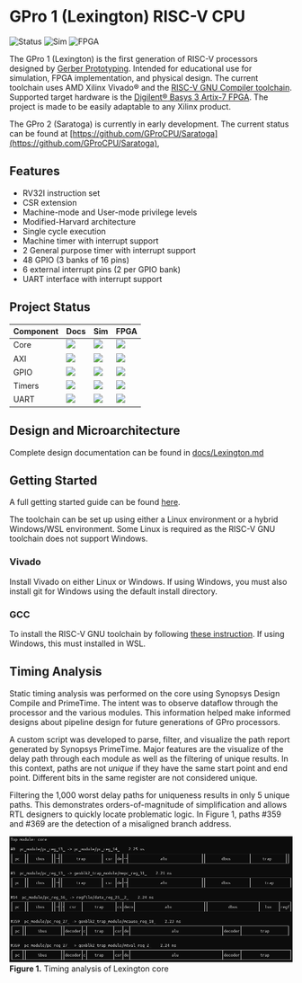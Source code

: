 # GPro 1 (Lexington) RISC-V CPU

![Status](https://img.shields.io/badge/status-released-g)
![Sim](https://img.shields.io/badge/simulation-passing-g)
![FPGA](https://img.shields.io/badge/FPGA-passing-g)


The GPro 1 (Lexington) is the first generation of RISC-V processors designed by
[Gerber Prototyping](https://g-proto.com).
Intended for educational use for simulation, FPGA implementation, and physical design.
The current toolchain uses AMD Xilinx Vivado:registered: and the
[RISC-V GNU Compiler toolchain](https://github.com/riscv-collab/riscv-gnu-toolchain).
Supported target hardware is the [Digilent:registered: Basys 3 Artix-7 FPGA](https://digilent.com/shop/basys-3-artix-7-fpga-trainer-board-recommended-for-introductory-users/).
The project is made to be easily adaptable to any Xilinx product.

The GPro 2 (Saratoga) is currently in early development. The current status can be found at
[https://github.com/GProCPU/Saratoga](https://github.com/GProCPU/Saratoga),

## Features

- RV32I instruction set
- CSR extension
- Machine-mode and User-mode privilege levels
- Modified-Harvard architecture
- Single cycle execution
- Machine timer with interrupt support
- 2 General purpose timer with interrupt support
- 48 GPIO (3 banks of 16 pins)
- 6 external interrupt pins (2 per GPIO bank)
- UART interface with interrupt support

## Project Status

| Component | Docs | Sim | FPGA |
| --- | --- | --- | --- |
| Core  | ![](https://img.shields.io/badge/complete-g)      | ![](https://img.shields.io/badge/passing-g)       | ![](https://img.shields.io/badge/passing-g)
| AXI   | ![](https://img.shields.io/badge/complete-g)      | ![](https://img.shields.io/badge/passing-g)       | ![](https://img.shields.io/badge/passing-g)
| GPIO  | ![](https://img.shields.io/badge/complete-g)      | ![](https://img.shields.io/badge/passing-g)       | ![](https://img.shields.io/badge/passing-g)
| Timers| ![](https://img.shields.io/badge/complete-g)  | ![](https://img.shields.io/badge/untested-orange) | ![](https://img.shields.io/badge/untested-orange)
| UART  | ![](https://img.shields.io/badge/complete-g)    | ![](https://img.shields.io/badge/untested-orange)    | ![](https://img.shields.io/badge/untested-orange)

## Design and Microarchitecture

Complete design documentation can be found in [docs/Lexington.md](./docs/Lexington.md)

## Getting Started

A full getting started guide can be found [here](./docs/GettingStarted.md).

The toolchain can be set up using either a Linux environment or a hybrid Windows/WSL environment.
Some Linux is required as the RISC-V GNU toolchain does not support Windows.

### Vivado

Install Vivado on either Linux or Windows.
If using Windows, you must also install git for Windows using the default install directory.

### GCC

To install the RISC-V GNU toolchain by following [these instruction](./docs/GettingStarted.md).
If using Windows, this must installed in WSL.


## Timing Analysis

Static timing analysis was performed on the core using Synopsys Design Compile and
PrimeTime. The intent was to observe dataflow through the processor and the various
modules. This information helped make informed designs about pipeline design
for future generations of GPro processors.

A custom script was developed to parse, filter, and visualize the path report
generated by Synopsys PrimeTime. Major features are the visualize of the delay
path through each module as well as the filtering of unique results. In this
context, paths are not *unique* if they have the same start point and end point.
Different bits in the same register are not considered unique.

Filtering the 1,000 worst delay paths for uniqueness results in only 5 unique
paths. This demonstrates orders-of-magnitude of simplification and allows RTL
designers to quickly locate problematic logic. In Figure 1, paths #359 and #369
are the detection of a misaligned branch address.

![](./docs/figures/STA.png) \
**Figure 1.** Timing analysis of Lexington core
